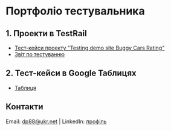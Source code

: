 # Портфоліо тестувальника

## 1. Проекти в TestRail  
- [Тест-кейси проекту "Testing demo site Buggy Cars Rating"](https://yldatanis366.testrail.io/index.php?/projects/overview/1)  
- [Звіт по тестуванню](reports/report_2024.pdf)  

## 2. Тест-кейси в Google Таблицях  
- [Таблиця](https://docs.google.com/spreadsheets/d/1XVnx1GwXXVzBTVQzRMF_17GQxttvLNFKZInu0yrq16o/edit?usp=sharing/preview) 

## Контакти  
Email: dp88@ukr.net | LinkedIn: [профіль](www.linkedin.com/in/dima-petrovets-b49a05327)  
